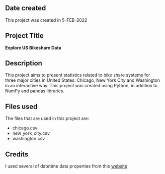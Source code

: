 
## Date created
This project was created in 5-FEB-2022

## Project Title
**Explore US Bikeshare Data**

## Description
This project aims to present statistics related to bike share systems for three major cities in United States: Chicago, New York City and Washington in an interactive way. This project was created using Python, in addition to NumPy and pandas libraries.

## Files used
The files that are used in this project are:
- chicago.csv
- new_york_city.csv
- washington.csv

## Credits
I used several of datetime data properties from this [website](https://pandas.pydata.org/pandas-docs/stable/reference/arrays.html#datetime-data)
